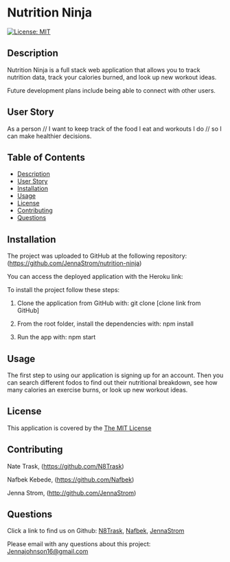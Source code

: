 # Nutrition Ninja

  [![License: MIT](https://img.shields.io/badge/License-MIT-yellow.svg)](https://opensource.org/licenses/MIT)

## Description
  Nutrition Ninja is a full stack web application that allows you to track nutrition data, track your calories burned, and look up new workout ideas. 

  Future development plans include being able to connect with other users.

## User Story
As a person // I want to keep track of the food I eat and workouts I do // so I can make healthier decisions.

## Table of Contents
- [Description](#description)
- [User Story](#userstory)
- [Installation](#installation)
- [Usage](#usage)
- [License](#license)
- [Contributing](#contributing)
- [Questions](#questions)

## Installation
The project was uploaded to GitHub at the following repository: (https://github.com/JennaStrom/nutrition-ninja)

You can access the deployed application with the Heroku link: 

To install the project follow these steps:

1. Clone the application from GitHub with:
git clone [clone link from GitHub]

2. From the root folder, install the dependencies with:
npm install

3. Run the app with:
npm start

## Usage
  The first step to using our application is signing up for an account. Then you can search different fodos to find out their nutritional breakdown, see how many calories an exercise burns, or look up new workout ideas.   
  

## License
  This application is covered by the [The MIT License](https://opensource.org/license/mit/)
    

## Contributing
Nate Trask, (https://github.com/N8Trask)

Nafbek Kebede, (https://github.com/Nafbek)

Jenna Strom, (http://github.com/JennaStrom)

## Questions
  Click a link to find us on Github: [N8Trask](https://github.com/N8Trask),
[Nafbek](https://github.com/Nafbek), [JennaStrom](https://github.com/JennaStrom)
 
  Please email with any questions about this project: Jennajohnson16@gmail.com 